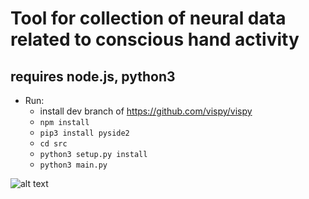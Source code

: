 # Tool for collection of neural data related to conscious hand activity 
## requires node.js, python3
* Run:
    *  install dev branch of https://github.com/vispy/vispy
    * `npm install`
    * `pip3 install pyside2`
    * `cd src`
    * `python3 setup.py install`
    * `python3 main.py`

    
![alt text](https://github.com/kyr7/vizzero/blob/master/screen.png "Output")


